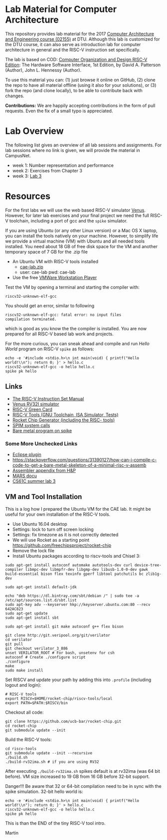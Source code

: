 # Lab Material for Computer Architecture

This repository provides lab material for the 2017
[Computer Architecture and Engineering course (02155)](http://www2.imm.dtu.dk/courses/02155/) at DTU.
Although this lab is customized for the DTU course, it can also serve as
introduction lab for computer architecture in general and the RISC-V
instruction set specifically.

The lab is based on COD: [Computer Organization and Design RISC-V Edition](https://www.amazon.com/Computer-Organization-Design-RISC-V-Architecture/dp/0128122757):
The Hardware Software Interface, 1st Edition,
by David A. Patterson (Author), John L. Hennessy (Author).

To use this material you can: (1) just browse it online on GitHub,
(2) clone the repo to have all material offline (using it also
for your solutions),
or (3) fork the repo (and clone locally), to be able to contribute back with changes.

**Contributions:** We are happily accepting contributions in the form of
pull requests. Even the fix of a small typo is appreciated.

# Lab Overview

The following list gives an overview of all lab sessions and assignments.
For lab sessions where no link is given, we will provide the material in CampusNet.

 * week 1: Number representation and performance
 * week 2: Exercises from Chapter 3
 * week 3: [Lab 3](lab3)

# Resources

For the first labs we will use the web based RISC-V simulator [Venus](https://kvakil.github.io/venus/).
However, for later lab exercises and your final project we need the full RISC-V toolchain, including a port
of gcc and the `spike` simulator.

If you are using Ubuntu (or any other Linux version) or a Mac OS X laptop, you can install the tools
natively on your machine. However, to simplify life we provide a virtual machine (VM) with Ubuntu
and all needed tools installed. You need about 18 GB of free disk space for the VM and another
temporary space of 7 GB for the .zip file

 * An Ubuntu VM with RISC-V tools installed
   * [cae-lab.zip](http://patmos.compute.dtu.dk/cae-lab.zip)
   * user: cae-lab pwd: cae-lab
 * Use the free [VMWare Workstation Player](https://my.vmware.com/en/web/vmware/free#desktop_end_user_computing/vmware_workstation_player/12_0)

Test the VM by opening a terminal and starting the compiler with:
```
riscv32-unknown-elf-gcc
```

You should get an error, similar to following
```
riscv32-unknown-elf-gcc: fatal error: no input files
compilation terminated.
```
which is good as you know the the compiler is installed.
You are now prepared for all RISC-V based lab work and projects.


For the more curious, you can sneak ahead and compile and run 
_Hello World_ program on RISC-V `spike` as follows:
```
echo -e '#include <stdio.h>\n int main(void) { printf("Hello world!\\n"); return 0; }' > hello.c
riscv32-unknown-elf-gcc -o hello hello.c
spike pk hello
```

## Links

 * [The RISC-V Instruction Set Manual](https://riscv.org/specifications/)
 * [Venus RV32I simulator](https://kvakil.github.io/venus/)
 * [RISC-V Green Card](https://www.cl.cam.ac.uk/teaching/1617/ECAD+Arch/files/docs/RISCVGreenCardv8-20151013.pdf)
 * [RISC-V Tools (GNU Toolchain, ISA Simulator, Tests)](https://github.com/riscv/riscv-tools)
 * [Rocket Chip Generator (including the RISC- tools)](https://github.com/freechipsproject/rocket-chip)
 * [SPIM system calls](https://www.doc.ic.ac.uk/lab/secondyear/spim/node8.html)
 * [Bare metal program on spike](https://github.com/schoeberl/cae-examples)

### Some More Unchecked Links

 * [Eclipse plugin](https://gnu-mcu-eclipse.github.io/plugins/features/)
 * <https://stackoverflow.com/questions/31390127/how-can-i-compile-c-code-to-get-a-bare-metal-skeleton-of-a-minimal-risc-v-assemb>
 * [Assembler appendix from H&P](http://pages.cs.wisc.edu/~larus/HP_AppA.pdf)
 * [MARS docu](http://courses.missouristate.edu/KenVollmar/mars/CCSC-CP%20material/MARS%20Tutorial.doc)
 * [CS61C summer lab 3](http://www-inst.eecs.berkeley.edu/~cs61c/su17/labs/03/)

## VM and Tool Installation

This is a log how I prepared the Ubuntu VM for the CAE lab. It might be useful for your own installation of the RISC-V tools.

 * Use Ubuntu 16.04 desktop
 * Settings: lock to turn off screen locking
 * Settings: fix timezone as it is not correctly detected
 * We will use Rocket as a starting point <https://github.com/freechipsproject/rocket-chip>
 * Remove the lock file
 * Install Ubuntu packages according to riscv-tools and Chisel 3:

```
sudo apt-get install autoconf automake autotools-dev curl device-tree-compiler libmpc-dev libmpfr-dev libgmp-dev libusb-1.0-0-dev gawk build-essential bison flex texinfo gperf libtool patchutils bc zlib1g-dev
```

```
sudo apt-get install default-jdk
```

```
echo "deb https://dl.bintray.com/sbt/debian /" | sudo tee -a /etc/apt/sources.list.d/sbt.list
sudo apt-key adv --keyserver hkp://keyserver.ubuntu.com:80 --recv 642AC823
sudo apt-get update
sudo apt-get install sbt
```

```
sudo apt-get install git make autoconf g++ flex bison
```

```
git clone http://git.veripool.org/git/verilator
cd verilator
git pull
git checkout verilator_3_886
unset VERILATOR_ROOT # For bash, unsetenv for csh
autoconf # Create ./configure script
./configure
make
sudo make install
```

Set RISCV and update your path by adding this into `.profile` (including logout and login):

```
# RISC-V tools
export RISCV=$HOME/rocket-chip/riscv-tools/local
export PATH=$PATH:$RISCV/bin
```

Checkout all code:

```
git clone https://github.com/ucb-bar/rocket-chip.git
cd rocket-chip
git submodule update --init
```

Build the RISC-V tools:
```
cd riscv-tools
git submodule update --init --recursive
./build.sh
./build-rv32ima.sh # if you are using RV32
```

After executing `./build-rv32ima.sh` spikes default is at rv32ima (was 64 bit before).
VM size increased to 19 GB from 16 GB before 32-bit support.

Danger!!! Be aware that 32 or 64-bit compilation need to be in sync with the spike simulation. 32-bit hello world is:

```
echo -e '#include <stdio.h>\n int main(void) { printf("Hello world!\\n"); return 0; }' > hello.c
riscv32-unknown-elf-gcc -o hello hello.c
spike pk hello
```

This is than the END of the tiny RISC-V tool intro.

Martin
